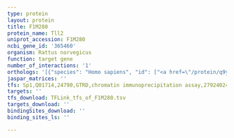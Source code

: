 ```yaml
---
type: protein
layout: protein
title: F1M280
protein_name: Tll2
uniprot_accession: F1M280
ncbi_gene_id: '365460'
organism: Rattus norvegicus
function: target gene
number_of_interactions: '1'
orthologs: '[{"species": "Homo sapiens", "id": ["<a href=\"/protein/q9y6l7\">Q9Y6L7</a>"]}, {"species": "Mus musculus", "id": ["<a href=\"/protein/q9wvm6\">Q9WVM6</a>"]}, {"species": "Caenorhabditis elegans", "id": ["<a href=\"/protein/q20176\">Q20176</a>"]}, {"species": "Drosophila melanogaster", "id": ["<a href=\"/protein/p25723\">P25723</a>"]}]'
jaspar_matrices: ''
tfs: Sp1,Q01714,24790,GTRD,chromatin immunoprecipitation assay,27924024%5Buid%5D,No
targets: ''
tfs_download: TFLink_tfs_of_F1M280.tsv
targets_download: ''
bindingSites_download: ''
binding_sites_ls: ''

---
```

